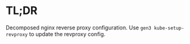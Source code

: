 # TL;DR

Decomposed nginx reverse proxy configuration.  Use `gen3 kube-setup-revproxy` to update the revproxy config.
